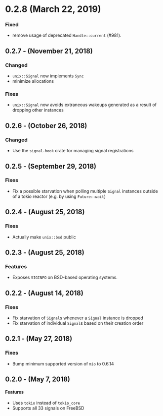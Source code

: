 # 0.2.8 (March 22, 2019)

### Fixed
- remove usage of deprecated `Handle::current` (#981).

## 0.2.7 - (November 21, 2018)
### Changed
* `unix::Signal` now implements `Sync`
* minimize allocations

### Fixes
* `unix::Signal` now avoids extraneous wakeups generated as a result of
dropping other instances

## 0.2.6 - (October 26, 2018)
### Changed
* Use the `signal-hook` crate for managing signal registrations

## 0.2.5 - (September 29, 2018)
### Fixes
* Fix a possible starvation when polling multiple `Signal` instances outside of
a tokio reactor (e.g. by using `Future::wait`)

## 0.2.4 - (August 25, 2018)
### Fixes
* Actually make `unix::bsd` public

## 0.2.3 - (August 25, 2018)
### Features
* Exposes `SIGINFO` on BSD-based operating systems.

## 0.2.2 - (August 14, 2018)
### Fixes
* Fix starvation of `Signal`s whenever a `Signal` instance is dropped
* Fix starvation of individual `Signal`s based on their creation order

## 0.2.1 - (May 27, 2018)
### Fixes
* Bump minimum supported version of `mio` to 0.6.14

## 0.2.0 - (May 7, 2018)
#### Features
 * Uses `tokio` instead of `tokio_core`
 * Supports all 33 signals on FreeBSD
